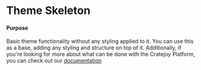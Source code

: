 Theme Skeleton
===============

#### Purpose
Basic theme functionality without any styling applied to it. You can use
this as a base, adding any styling and structure on top of it.
Additionally, if you're looking for more about what can be done with the
Cratejoy Platform, you can check out our [documentation](http://cratejoy.com/documentation/)

